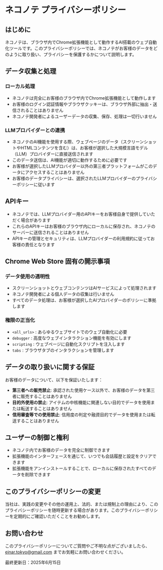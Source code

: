 # ネコノテ プライバシーポリシー

## はじめに

ネコノテは、ブラウザ内でChrome拡張機能として動作するAI搭載のウェブ自動化ツールです。このプライバシーポリシーでは、ネコノテがお客様のデータをどのように取り扱い、プライバシーを保護するかについて説明します。

## データ収集と処理

### ローカル処理
- ネコノテは完全にお客様のブラウザ内でChrome拡張機能として動作します
- お客様のログイン認証情報やブラウザクッキーは、ブラウザ外部に抽出・送信されることはありません
- ネコノテ開発者によるユーザーデータの収集、保存、処理は一切行いません

### LLMプロバイダーとの連携
- ネコノテのAI機能を使用する際、ウェブページのデータ（スクリーンショットやHTMLコンテンツを含む）は、お客様が選択した大規模言語モデル（LLM）プロバイダーに直接送信されます
- このデータ送信は、AI機能が適切に動作するために必要です
- お客様が選択したLLMプロバイダー以外の第三者プラットフォームがこのデータにアクセスすることはありません
- お客様のデータプライバシーは、選択されたLLMプロバイダーのプライバシーポリシーに従います

## APIキー

- ネコノテでは、LLMプロバイダー用のAPIキーをお客様自身で提供していただく場合があります
- これらのAPIキーはお客様のブラウザ内にローカルに保存され、ネコノテのサーバーに送信されることはありません
- APIキーの管理とセキュリティは、LLMプロバイダーの利用規約に従ってお客様の責任となります

## Chrome Web Store 固有の開示事項

### データ使用の透明性
- スクリーンショットとウェブコンテンツはAIサービスによって処理されます
- ネコノテ開発者による個人データの収集は行いません
- すべてのデータ処理は、お客様が選択したAIプロバイダーのポリシーに準拠します

### 権限の正当化
- `<all_urls>` : あらゆるウェブサイトでのウェブ自動化に必要
- `debugger` : 高度なウェブインタラクション機能を有効にします
- `scripting` : ウェブページに自動化スクリプトを注入します
- `tabs` : ブラウザタブのインタラクションを管理します

## データの取り扱いに関する保証

お客様のデータについて、以下を保証いたします：

- **第三者への販売禁止**: 承認された使用ケース以外で、お客様のデータを第三者に販売することはありません
- **目的外使用の禁止**: アイテムの中核機能に関連しない目的でデータを使用または転送することはありません
- **信用審査等での使用禁止**: 信用度の判定や融資目的でデータを使用または転送することはありません

## ユーザーの制御と権利

- ネコノテ内でお客様のデータを完全に制御できます
- 拡張機能のインターフェースを通じて、いつでも会話履歴と設定をクリアできます
- 拡張機能をアンインストールすることで、ローカルに保存されたすべてのデータを削除できます

## このプライバシーポリシーの変更

当社は、実践の変更やその他の運用上、法的、または規制上の理由により、このプライバシーポリシーを随時更新する場合があります。このプライバシーポリシーを定期的にご確認いただくことをお勧めします。

## お問い合わせ

このプライバシーポリシーについてご質問やご不明な点がございましたら、einar.tokyo@gmail.com までお気軽にお問い合わせください。

最終更新日：2025年6月15日